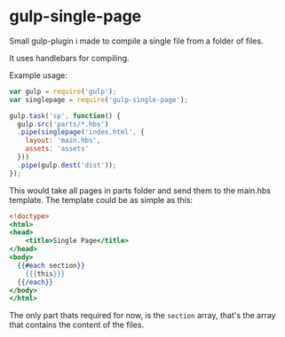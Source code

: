 # gulp-single-page

Small gulp-plugin i made to compile a single file from a folder of files.

It uses handlebars for compiling.

Example usage:
```js
var gulp = require('gulp');
var singlepage = require('gulp-single-page');

gulp.task('sp', function() {
  gulp.src('parts/*.hbs')
  .pipe(singlepage('index.html', {
    layout: 'main.hbs',
    assets: 'assets'
  }))
  .pipe(gulp.dest('dist'));
});
```

This would take all pages in parts folder and send them to the main.hbs template.
The template could be as simple as this:
```hbs
<!doctype>
<html>
<head>
	<title>Single Page</title>
</head>
<body>
  {{#each section}}
    {{{this}}}
  {{/each}}
</body>
</html>
```
The only part thats required for now, is the ``section`` array, that's the array that contains the content of the files.
